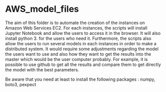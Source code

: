 # AWS_model_files

The aim of this folder is to automate the creation of the instances on Amazon Web Services EC2. 
For each instances, the scripts will install Jupyter Notebook and allow the users to access it in the browser.
It will also install python 3. for the users who need it.
Furthermore, the scripts also allow the users to run several models in each instances in order to make a distributed system.
It would require some adjustments regarding the model the users want to use and also how they want to get the results into the master which would be the user computer probably.
For example, it is possible to use github to get all the results and compare them to get directly the model with the best parameters.

Be aware that you need at least to install the following packages :
  numpy,
  boto3,
  pexpect
  
